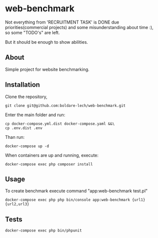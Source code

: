 # web-benchmark
Not everything from 'RECRUITMENT TASK' is DONE 
due priorities(commercial projects) and some misunderstanding about time :),
so some "TODO's" are left. 

But it should be enough to show abilities.


## About
Simple project for website benchmarking.


## Installation

Clone the repository, 
```
git clone git@github.com:boldare-lech/web-benchmark.git
```


Enter the main folder and run:

```
cp docker-compose.yml.dist docker-compose.yaml &&\
cp .env.dist .env
```

Than run:
```
docker-compose up -d
```
When containers are up and running, execute:

```
docker-compose exec php composer install
```

## Usage
To create benchmark execute command "app:web-benchmark test.pl"
```
docker-compose exec php php bin/console app:web-benchmark {url1} {url2,url3}
```

## Tests
```
docker-compose exec php bin/phpunit
``` 
